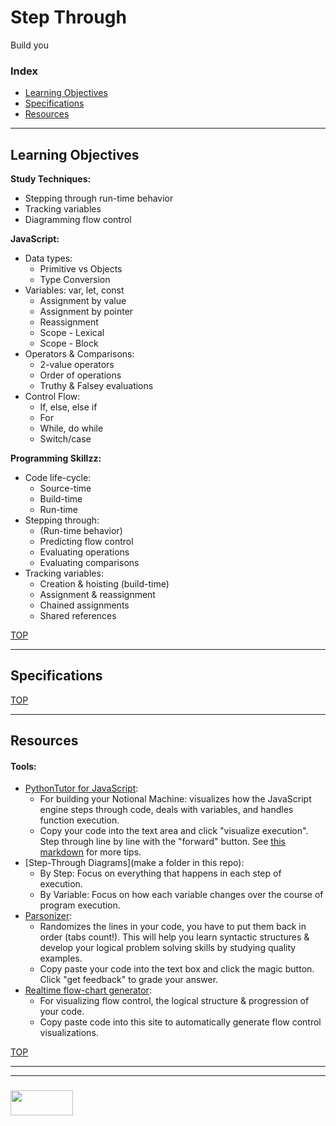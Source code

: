 # Step Through

Build you

### Index
* [Learning Objectives](#learning-objectives)
* [Specifications](#specifications)
* [Resources](#resources)

---

## Learning Objectives

__Study Techniques:__
* Stepping through run-time behavior
* Tracking variables
* Diagramming flow control

__JavaScript:__
* Data types:
  * Primitive vs Objects 
  * Type Conversion
* Variables: var, let, const
  * Assignment by value
  * Assignment by pointer
  * Reassignment
  * Scope - Lexical
  * Scope - Block
* Operators & Comparisons:
  * 2-value operators
  * Order of operations
  * Truthy & Falsey evaluations
* Control Flow:
  * If, else, else if
  * For
  * While, do while
  * Switch/case

__Programming Skillzz:__
* Code life-cycle:
  * Source-time
  * Build-time
  * Run-time
* Stepping through:
  * (Run-time behavior)
  * Predicting flow control
  * Evaluating operations
  * Evaluating comparisons
* Tracking variables:
  * Creation & hoisting (build-time)
  * Assignment & reassignment
  * Chained assignments
  * Shared references



[TOP](#javascript-fundamentals)

---

## Specifications




[TOP](#javascript-fundamentals)

---

## Resources

#### Tools:
* [PythonTutor for JavaScript](http://www.pythontutor.com/javascript.html#mode=edit):
  * For building your Notional Machine: visualizes how the JavaScript engine steps through code, deals with variables, and handles function execution. 
  * Copy your code into the text area and click "visualize execution".  Step through line by line with the "forward" button.  See [this markdown]() for more tips.
* [Step-Through Diagrams](make a folder in this repo):
  * By Step:  Focus on everything that happens in each step of execution. 
  * By Variable:  Focus on how each variable changes over the course of program execution.
* [Parsonizer](https://elewa-academy.github.io/parsons/):
  * Randomizes the lines in your code, you have to put them back in order (tabs count!).  This will help you learn syntactic structures & develop your logical problem solving skills by studying quality examples.
  * Copy paste your code into the text box and click the magic button.  Click "get feedback" to grade your answer.
* [Realtime flow-chart generator](https://bogdan-lyashenko.github.io/js-code-to-svg-flowchart/docs/live-editor/index.html):
  * For visualizing flow control, the logical structure & progression of your code.
  * Copy paste code into this site to automatically generate flow control visualizations.


[TOP](#javascript-fundamentals)

___
___
### <a href="http://elewa.education/blog" target="_blank"><img src="https://user-images.githubusercontent.com/18554853/34921062-506450ae-f97d-11e7-875f-6feeb26ad72d.png" width="100" height="40"/></a>

